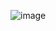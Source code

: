 ![image](https://github.com/DimasLuxMundi/135_RestAPI/assets/115075884/8cd7b4e5-2ea6-43cf-ac33-0ed6c0e543c1)
